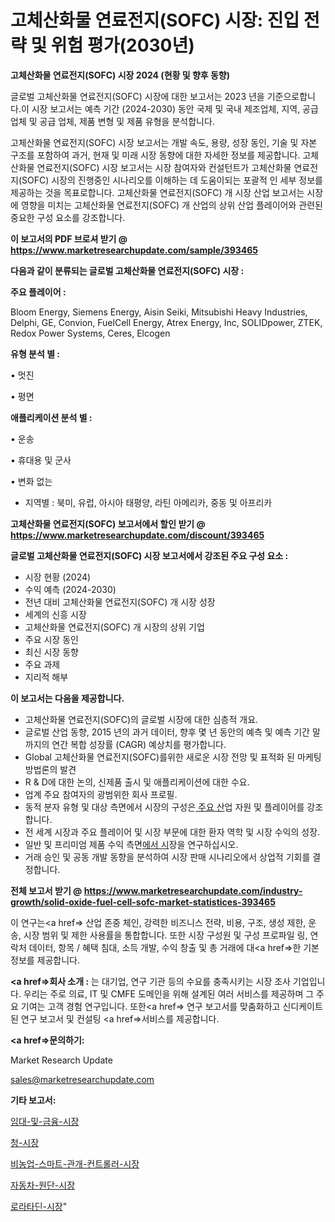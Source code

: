 # 고체산화물 연료전지(SOFC) 시장: 진입 전략 및 위험 평가(2030년)

<strong>고체산화물 연료전지(SOFC) 시장 2024 (현황 및 향후 동향)</strong>

글로벌 고체산화물 연료전지(SOFC) 시장에 대한 보고서는 2023 년을 기준으로합니다.이 시장 보고서는 예측 기간 (2024-2030) 동안 국제 및 국내 제조업체, 지역, 공급 업체 및 공급 업체, 제품 변형 및 제품 유형을 분석합니다.

고체산화물 연료전지(SOFC) 시장 보고서는 개발 속도, 용량, 성장 동인, 기술 및 자본 구조를 포함하여 과거, 현재 및 미래 시장 동향에 대한 자세한 정보를 제공합니다. 고체산화물 연료전지(SOFC) 시장 보고서는 시장 참여자와 컨설턴트가 고체산화물 연료전지(SOFC) 시장의 진행중인 시나리오를 이해하는 데 도움이되는 포괄적 인 세부 정보를 제공하는 것을 목표로합니다. 고체산화물 연료전지(SOFC) 개 시장 산업 보고서는 시장에 영향을 미치는 고체산화물 연료전지(SOFC) 개 산업의 상위 산업 플레이어와 관련된 중요한 구성 요소를 강조합니다.



<strong>이 보고서의 PDF 브로셔 받기 @ <a href=https://www.marketresearchupdate.com/sample/393465>https://www.marketresearchupdate.com/sample/393465</a></strong>



<strong>다음과 같이 분류되는 글로벌 고체산화물 연료전지(SOFC) 시장 :</strong>



<strong>주요 플레이어 :</strong>

Bloom Energy, Siemens Energy, Aisin Seiki, Mitsubishi Heavy Industries, Delphi, GE, Convion, FuelCell Energy, Atrex Energy, Inc, SOLIDpower, ZTEK, Redox Power Systems, Ceres, Elcogen



<strong>유형 분석 별 :</strong>

• 멋진

• 평면



<strong>애플리케이션 분석 별 :</strong>

• 운송

• 휴대용 및 군사

• 변화 없는

<ul>
  <li>지역별 : 북미, 유럽, 아시아 태평양, 라틴 아메리카, 중동 및 아프리카</li>
</ul>


<strong>고체산화물 연료전지(SOFC) 보고서에서 할인 받기 @ <a href=https://www.marketresearchupdate.com/discount/393465>https://www.marketresearchupdate.com/discount/393465</a></strong>



<strong>글로벌 고체산화물 연료전지(SOFC) 시장 보고서에서 강조된 주요 구성 요소 :</strong>
<ul>
  <li>시장 현황 (2024)</li>
  <li>수익 예측 (2024-2030)</li>
  <li>전년 대비 고체산화물 연료전지(SOFC) 개 시장 성장</li>
  <li>세계의 신흥 시장</li>
  <li>고체산화물 연료전지(SOFC) 개 시장의 상위 기업</li>
  <li>주요 시장 동인</li>
  <li>최신 시장 동향</li>
  <li>주요 과제</li>
  <li>지리적 해부</li>
</ul>


<strong>이 보고서는 다음을 제공합니다.</strong>
<ul>
  <li>고체산화물 연료전지(SOFC)의 글로벌 시장에 대한 심층적 개요.</li>
  <li>글로벌 산업 동향, 2015 년의 과거 데이터, 향후 몇 년 동안의 예측 및 예측 기간 말까지의 연간 복합 성장률 (CAGR) 예상치를 평가합니다.</li>
  <li>Global 고체산화물 연료전지(SOFC)를위한 새로운 시장 전망 및 표적화 된 마케팅 방법론의 발견</li>
  <li>R &amp; D에 대한 논의, 신제품 출시 및 애플리케이션에 대한 수요.</li>
  <li>업계 주요 참여자의 광범위한 회사 프로필.</li>
  <li>동적 분자 유형 및 대상 측면에서 시장의 구성은<a href=> 주요 산</a>업 자원 및 플레이어를 강조합니다.</li>
  <li>전 세계 시장과 주요 플레이어 및 시장 부문에 대한 환자 역학 및 시장 수익의 성장.</li>
  <li>일반 및 프리미엄 제품 수익 측면<a href=>에서 시</a>장을 연구하십시오.</li>
  <li>거래 승인 및 공동 개발 동향을 분석하여 시장 판매 시나리오에서 상업적 기회를 결정합니다.</li>
</ul>



<strong>전체 보고서 받기 @ <a href=https://www.marketresearchupdate.com/industry-growth/solid-oxide-fuel-cell-sofc-market-statistices-393465>https://www.marketresearchupdate.com/industry-growth/solid-oxide-fuel-cell-sofc-market-statistices-393465</a></strong>

이 연구는<a href=> 산업 존중</a> 체인, 강력한 비즈니스 전략, 비용, 구조, 생성 제한, 운송, 시장 범위 및 제한 사용률을 통합합니다. 또한 시장 구성원 및 구성 프로파일 링, 연락처 데이터, 항목 / 혜택 침대, 소득 개발, 수익 창출 및 총 거래에 대<a href=>한 기본 </a>정보를 제공합니다.



<strong><a href=>회사 소</a>개 :</strong>
는 대기업, 연구 기관 등의 수요를 충족시키는 시장 조사 기업입니다. 우리는 주로 의료, IT 및 CMFE 도메인을 위해 설계된 여러 서비스를 제공하며 그 주요 기여는 고객 경험 연구입니다. 또한<a href=> 연구 보</a>고서를 맞춤화하고 신디케이트 된 연구 보고서 및 컨설팅 <a href=>서비스</a>를 제공합니다.



<strong><a href=>문의하기:</a></strong>

Market Research Update

sales@marketresearchupdate.com



<strong>기타 보고서:</strong>

<a href=https://www.linkedin.com/pulse/임대-및-금융-시장-규모-성장-2023-market-matrix-musings-analysis/>임대-및-금융-시장</a>

<a href=https://www.linkedin.com/pulse/청-시장-현재-및-미래-성장-2029-trendsetters-talk-360-analysis-hfxtf/>청-시장</a>

<a href=https://www.linkedin.com/pulse/비농업-스마트-관개-컨트롤러-시장-현재-및-미래-성장-2029-yxlof/>비농업-스마트-관개-컨트롤러-시장</a>

<a href=https://www.linkedin.com/pulse/자동차-원단-시장-동향-및-성장-전망-survey-savvy-insights-360-analysis-duc4f/>자동차-원단-시장</a>

<a href=https://www.linkedin.com/pulse/로라타딘-시장-동향-및-성장-전망-market-matrix-musings-analysis-1bmof/>로라타딘-시장</a>"
